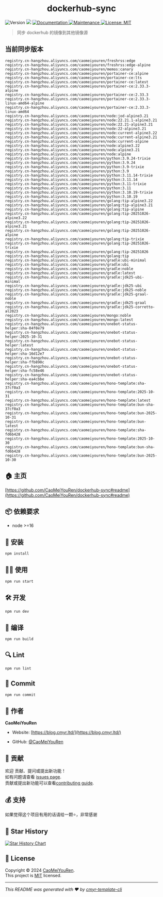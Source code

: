 <h1 align="center">dockerhub-sync </h1>
<p>
  <img alt="Version" src="https://img.shields.io/badge/version-0.1.0-blue.svg?cacheSeconds=2592000" />
  <img src="https://img.shields.io/badge/node-%3E%3D16-blue.svg" />
  <a href="https://github.com/CaoMeiYouRen/dockerhub-sync#readme" target="_blank">
    <img alt="Documentation" src="https://img.shields.io/badge/documentation-yes-brightgreen.svg" />
  </a>
  <a href="https://github.com/CaoMeiYouRen/dockerhub-sync/graphs/commit-activity" target="_blank">
    <img alt="Maintenance" src="https://img.shields.io/badge/Maintained%3F-yes-green.svg" />
  </a>
  <a href="https://github.com/CaoMeiYouRen/dockerhub-sync/blob/master/LICENSE" target="_blank">
    <img alt="License: MIT" src="https://img.shields.io/github/license/CaoMeiYouRen/dockerhub-sync?color=yellow" />
  </a>
</p>


> 同步 dockerhub 的镜像到其他镜像源

## 当前同步版本

<!-- DOCKER_START -->
```
registry.cn-hangzhou.aliyuncs.com/caomeiyouren/freshrss:edge
registry.cn-hangzhou.aliyuncs.com/caomeiyouren/freshrss:edge-alpine
registry.cn-hangzhou.aliyuncs.com/caomeiyouren/memos:canary
registry.cn-hangzhou.aliyuncs.com/caomeiyouren/portainer-ce:alpine
registry.cn-hangzhou.aliyuncs.com/caomeiyouren/portainer-ce:lts
registry.cn-hangzhou.aliyuncs.com/caomeiyouren/portainer-ce:latest
registry.cn-hangzhou.aliyuncs.com/caomeiyouren/portainer-ce:2.33.3-alpine
registry.cn-hangzhou.aliyuncs.com/caomeiyouren/portainer-ce:2.33.3
registry.cn-hangzhou.aliyuncs.com/caomeiyouren/portainer-ce:2.33.3-linux-amd64-alpine
registry.cn-hangzhou.aliyuncs.com/caomeiyouren/portainer-ce:2.33.3-linux-amd64
registry.cn-hangzhou.aliyuncs.com/caomeiyouren/node:jod-alpine3.21
registry.cn-hangzhou.aliyuncs.com/caomeiyouren/node:22.21.1-alpine3.21
registry.cn-hangzhou.aliyuncs.com/caomeiyouren/node:22.21-alpine3.21
registry.cn-hangzhou.aliyuncs.com/caomeiyouren/node:22-alpine3.21
registry.cn-hangzhou.aliyuncs.com/caomeiyouren/node:current-alpine3.22
registry.cn-hangzhou.aliyuncs.com/caomeiyouren/node:current-alpine3.21
registry.cn-hangzhou.aliyuncs.com/caomeiyouren/node:current-alpine
registry.cn-hangzhou.aliyuncs.com/caomeiyouren/node:alpine3.22
registry.cn-hangzhou.aliyuncs.com/caomeiyouren/node:alpine3.21
registry.cn-hangzhou.aliyuncs.com/caomeiyouren/node:alpine
registry.cn-hangzhou.aliyuncs.com/caomeiyouren/python:3.9.24-trixie
registry.cn-hangzhou.aliyuncs.com/caomeiyouren/python:3.9.24
registry.cn-hangzhou.aliyuncs.com/caomeiyouren/python:3.9-trixie
registry.cn-hangzhou.aliyuncs.com/caomeiyouren/python:3.9
registry.cn-hangzhou.aliyuncs.com/caomeiyouren/python:3.11.14-trixie
registry.cn-hangzhou.aliyuncs.com/caomeiyouren/python:3.11.14
registry.cn-hangzhou.aliyuncs.com/caomeiyouren/python:3.11-trixie
registry.cn-hangzhou.aliyuncs.com/caomeiyouren/python:3.11
registry.cn-hangzhou.aliyuncs.com/caomeiyouren/python:3.10.19-trixie
registry.cn-hangzhou.aliyuncs.com/caomeiyouren/python:3.10.19
registry.cn-hangzhou.aliyuncs.com/caomeiyouren/golang:tip-alpine3.22
registry.cn-hangzhou.aliyuncs.com/caomeiyouren/golang:tip-alpine3.21
registry.cn-hangzhou.aliyuncs.com/caomeiyouren/golang:tip-alpine
registry.cn-hangzhou.aliyuncs.com/caomeiyouren/golang:tip-20251026-alpine3.22
registry.cn-hangzhou.aliyuncs.com/caomeiyouren/golang:tip-20251026-alpine3.21
registry.cn-hangzhou.aliyuncs.com/caomeiyouren/golang:tip-20251026-alpine
registry.cn-hangzhou.aliyuncs.com/caomeiyouren/golang:tip-trixie
registry.cn-hangzhou.aliyuncs.com/caomeiyouren/golang:tip-20251026-trixie
registry.cn-hangzhou.aliyuncs.com/caomeiyouren/golang:tip-20251026
registry.cn-hangzhou.aliyuncs.com/caomeiyouren/golang:tip
registry.cn-hangzhou.aliyuncs.com/caomeiyouren/gradle:ubi-minimal
registry.cn-hangzhou.aliyuncs.com/caomeiyouren/gradle:ubi
registry.cn-hangzhou.aliyuncs.com/caomeiyouren/gradle:noble
registry.cn-hangzhou.aliyuncs.com/caomeiyouren/gradle:latest
registry.cn-hangzhou.aliyuncs.com/caomeiyouren/gradle:jdk25-ubi-minimal
registry.cn-hangzhou.aliyuncs.com/caomeiyouren/gradle:jdk25-ubi
registry.cn-hangzhou.aliyuncs.com/caomeiyouren/gradle:jdk25-noble
registry.cn-hangzhou.aliyuncs.com/caomeiyouren/gradle:jdk25-graal-noble
registry.cn-hangzhou.aliyuncs.com/caomeiyouren/gradle:jdk25-graal
registry.cn-hangzhou.aliyuncs.com/caomeiyouren/gradle:jdk25-corretto-al2023
registry.cn-hangzhou.aliyuncs.com/caomeiyouren/mongo:noble
registry.cn-hangzhou.aliyuncs.com/caomeiyouren/mongo:latest
registry.cn-hangzhou.aliyuncs.com/caomeiyouren/onebot-status-helper:sha-04f0e79
registry.cn-hangzhou.aliyuncs.com/caomeiyouren/onebot-status-helper:2025-10-31
registry.cn-hangzhou.aliyuncs.com/caomeiyouren/onebot-status-helper:latest
registry.cn-hangzhou.aliyuncs.com/caomeiyouren/onebot-status-helper:sha-16d12e7
registry.cn-hangzhou.aliyuncs.com/caomeiyouren/onebot-status-helper:sha-ffb890c
registry.cn-hangzhou.aliyuncs.com/caomeiyouren/onebot-status-helper:sha-fc58e46
registry.cn-hangzhou.aliyuncs.com/caomeiyouren/onebot-status-helper:sha-ea4cbbe
registry.cn-hangzhou.aliyuncs.com/caomeiyouren/hono-template:sha-37cf0a3
registry.cn-hangzhou.aliyuncs.com/caomeiyouren/hono-template:2025-10-31
registry.cn-hangzhou.aliyuncs.com/caomeiyouren/hono-template:latest
registry.cn-hangzhou.aliyuncs.com/caomeiyouren/hono-template:bun-sha-37cf0a3
registry.cn-hangzhou.aliyuncs.com/caomeiyouren/hono-template:bun-2025-10-31
registry.cn-hangzhou.aliyuncs.com/caomeiyouren/hono-template:bun-latest
registry.cn-hangzhou.aliyuncs.com/caomeiyouren/hono-template:sha-fd6b428
registry.cn-hangzhou.aliyuncs.com/caomeiyouren/hono-template:2025-10-30
registry.cn-hangzhou.aliyuncs.com/caomeiyouren/hono-template:bun-sha-fd6b428
registry.cn-hangzhou.aliyuncs.com/caomeiyouren/hono-template:bun-2025-10-30
```
<!-- DOCKER_END -->

## 🏠 主页

[https://github.com/CaoMeiYouRen/dockerhub-sync#readme](https://github.com/CaoMeiYouRen/dockerhub-sync#readme)


## 📦 依赖要求


- node >=16

## 🚀 安装

```sh
npm install
```

## 👨‍💻 使用

```sh
npm run start
```

## 🛠️ 开发

```sh
npm run dev
```

## 🔧 编译

```sh
npm run build
```

## 🔍 Lint

```sh
npm run lint
```

## 💾 Commit

```sh
npm run commit
```


## 👤 作者


**CaoMeiYouRen**

* Website: [https://blog.cmyr.ltd/](https://blog.cmyr.ltd/)

* GitHub: [@CaoMeiYouRen](https://github.com/CaoMeiYouRen)


## 🤝 贡献

欢迎 贡献、提问或提出新功能！<br />如有问题请查看 [issues page](https://github.com/CaoMeiYouRen/dockerhub-sync/issues). <br/>贡献或提出新功能可以查看[contributing guide](https://github.com/CaoMeiYouRen/dockerhub-sync/blob/master/CONTRIBUTING.md).

## 💰 支持

如果觉得这个项目有用的话请给一颗⭐️，非常感谢

## 🌟 Star History

[![Star History Chart](https://api.star-history.com/svg?repos=CaoMeiYouRen/dockerhub-sync&type=Date)](https://star-history.com/#CaoMeiYouRen/dockerhub-sync&Date)

## 📝 License

Copyright © 2024 [CaoMeiYouRen](https://github.com/CaoMeiYouRen).<br />
This project is [MIT](https://github.com/CaoMeiYouRen/dockerhub-sync/blob/master/LICENSE) licensed.

***
_This README was generated with ❤️ by [cmyr-template-cli](https://github.com/CaoMeiYouRen/cmyr-template-cli)_

